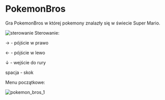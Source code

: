 # PokemonBros
Gra PokemonBros w której pokemony znalazły się w świecie Super Mario. 

![sterowanie](https://user-images.githubusercontent.com/33400631/93989727-924c2780-fd8a-11ea-9f4d-87c419a2d16a.png)
Sterowanie:

→ - pójście w prawo

← - pójście w lewo

↓ - wejście do rury

spacja - skok

Menu początkowe:

![pokemon_bros_1](https://user-images.githubusercontent.com/33400631/93989283-01754c00-fd8a-11ea-9016-f11d43445ba9.png)


